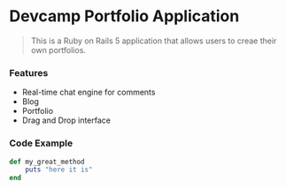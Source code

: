 # Devcamp Portfolio Application

> This is a Ruby on Rails 5 application that allows users to creae their own portfolios.


### Features

- Real-time chat engine for comments
- Blog 
- Portfolio
- Drag and Drop interface

### Code Example

```ruby
def my_great_method
    puts "here it is"
end
```
